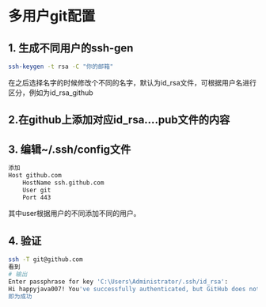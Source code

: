 # 多用户git配置

## 1. 生成不同用户的ssh-gen

```sh
ssh-keygen -t rsa -C "你的邮箱"
```
在之后选择名字的时候修改个不同的名字，默认为id_rsa文件，可根据用户名进行区分，例如为id_rsa_github

## 2.在github上添加对应id_rsa....pub文件的内容

## 3. 编辑~/.ssh/config文件

```sh
添加
Host github.com
    HostName ssh.github.com
    User git
    Port 443
```

其中user根据用户的不同添加不同的用户。

## 4. 验证

```sh
ssh -T git@github.com
看到
# 输出
Enter passphrase for key 'C:\Users\Administrator/.ssh/id_rsa':
Hi happyjava007! You've successfully authenticated, but GitHub does not provide shell access.
即为成功
```
